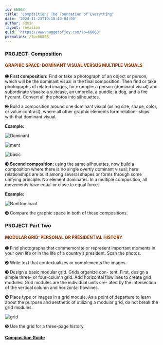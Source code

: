 ```yaml
---
id: 66868
title: 'Composition: The Foundation of Everything'
date: '2024-11-23T10:18:40-04:00'
author: admin
layout: revision
guid: 'https://www.nuggetofjoy.com/?p=66868'
permalink: /?p=66868
---
```


### PROJECT: Composition

#### <span style="color: #993300;">GRAPHIC SPACE: DOMINANT VISUAL VERSUS MULTIPLE VISUALS</span>

➊ **First composition:** Find or take a photograph of an object or person, which will be the dominant visual in the final composition. Then find or take photographs of related images, for example: a person (dominant visual) and subordinate visuals: a suitcase, an umbrella, a puddle, a dog, and a fire hydrant. Convert all the photos into silhouettes.

➋ Build a composition around one dominant visual (using size, shape, color, or value contrast), where all other graphic elements form relation- ships with that dominant visual.

**Example:**

![Dominant](https://image-control-storage.s3.amazonaws.com/blog-images/2015/03/27194209/Dominant-1024x559.jpg)

![ment](https://image-control-storage.s3.amazonaws.com/blog-images/2015/03/27194501/ment.jpg)

![basic](https://image-control-storage.s3.amazonaws.com/blog-images/2015/03/27194458/basic.jpg)

➌ **Second composition:** using the same silhouettes, now build a composition where there is no single overtly dominant visual; here relationships are built among several shapes or forms through some unifying principle. No element dominates. In a multiple composition, all movements have equal or close to equal force.

**Example:**

![NonDominant](https://image-control-storage.s3.amazonaws.com/blog-images/2015/03/27193918/NonDominant-1024x559.jpg)

➍ Compare the graphic space in both of these compositions.

### PROJECT Part Two

#### <span style="color: #993300;">MODULAR GRID: PERSONAL OR PRESIDENTIAL HISTORY</span>

➊ Find photographs that commemorate or represent important moments in your own life or in the life of a country’s president. Scan the photos.

➋ Write text that contextualizes or complements the images.

➌ Design a basic modular grid. Grids organize con- tent. First, design a simple three- or four-column grid. Add horizontal flowlines to create grid modules. Grid modules are the individual units cre- ated by the intersection of the vertical column and horizontal flowlines.

➍ Place type or images in a grid module. As a point of departure to learn about the purpose and aesthetic of utilizing a modular grid, do not break the grid modules.

![grid](https://image-control-storage.s3.amazonaws.com/blog-images/2015/03/27194503/grid.jpg)

➎ Use the grid for a three-page history.

#### <span style="color: #ffffff;"><span style="color: #808000;">[Composition Guide](https://dl.dropboxusercontent.com/u/12746/chapter_6_v2.ppt)</span>  
</span>
